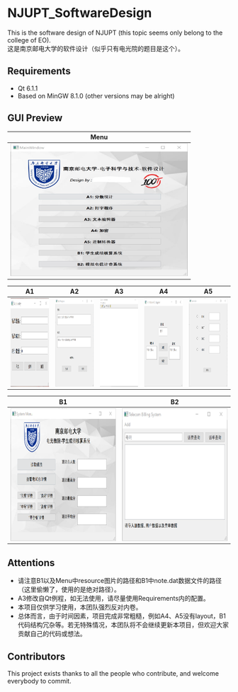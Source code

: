 # NJUPT_SoftwareDesign

This is the software design of NJUPT (this topic seems only belong to the college of EO).  
这是南京邮电大学的软件设计（似乎只有电光院的题目是这个）。  

## Requirements
* Qt 6.1.1
* Based on MinGW 8.1.0 (other versions may be alright)

## GUI Preview
|Menu| 
|:----:|
|<img src="https://github.com/Fater20/NJUPT_SoftwareDesign/blob/main/image/Menu.png" width="400" height="300" />|

|A1|A2|A3|A4|A5|  
|:----:|:----:|:----:|:----:|:----:|
|<img src="https://github.com/Fater20/NJUPT_SoftwareDesign/blob/main/image/A1.png" width="300" height="200" />|<img src="https://github.com/Fater20/NJUPT_SoftwareDesign/blob/main/image/A2.png" width="300" height="200" />|<img src="https://github.com/Fater20/NJUPT_SoftwareDesign/blob/main/image/A3.png" width="300" height="200" />|<img src="https://github.com/Fater20/NJUPT_SoftwareDesign/blob/main/image/A4.png" width="300" height="200" />|<img src="https://github.com/Fater20/NJUPT_SoftwareDesign/blob/main/image/A5.png" width="300" height="200" />|

|B1|B2| 
|:----:|:----:|
|<img src="https://github.com/Fater20/NJUPT_SoftwareDesign/blob/main/image/B1.png" width="400" height="300" />|<img src="https://github.com/Fater20/NJUPT_SoftwareDesign/blob/main/image/B2.png" width="400" height="300" />|

## Attentions
* 请注意B1以及Menu中resource图片的路径和B1中note.dat数据文件的路径（这里偷懒了，使用的是绝对路径）。
* A3修改自Qt例程，如无法使用，请尽量使用Requirements内的配置。
* 本项目仅供学习使用，本团队强烈反对内卷。
* 总体而言，由于时间因素，项目完成非常粗糙，例如A4、A5没有layout，B1代码结构冗杂等。若无特殊情况，本团队将不会继续更新本项目，但欢迎大家贡献自己的代码或想法。

## Contributors

This project exists thanks to all the people who contribute, and welcome everybody to commit.
